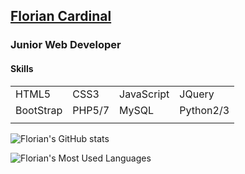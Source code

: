 ## [Florian Cardinal](https://floriancardinal.000webhostapp.com/)

### Junior Web Developer

#### Skills

|           |        |            |           |
| --------- | ------ | ---------- | --------- |
| HTML5     | CSS3   | JavaScript | JQuery    |
| BootStrap | PHP5/7 | MySQL      | Python2/3 |
|           |        |            |           |

![Florian's GitHub stats](https://github-readme-stats.vercel.app/api?username=tracks12&show_icons=true&count_private=true&hide=contribs&theme=jolly)

![Florian's Most Used Languages](https://github-readme-stats.vercel.app/api/top-langs/?username=tracks12&langs_count=8&theme=jolly&layout=compact)
